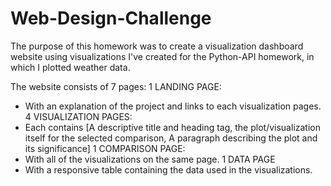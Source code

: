 # Web-Design-Challenge

The purpose of this homework was to create a visualization dashboard website using visualizations I've created for the Python-API homework, in which I plotted weather data.

The website consists of 7 pages:
1 LANDING PAGE:
 -  With an explanation of the project and links to each visualization pages.
4 VISUALIZATION PAGES:
-   Each contains [A descriptive title and heading tag, the plot/visualization itself for the selected comparison, A paragraph describing the plot and its significance]
1 COMPARISON PAGE:
-   With all of the visualizations on the same page.
1 DATA PAGE
-   With a responsive table containing the data used in the visualizations.

